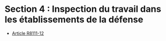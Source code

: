 # Section 4 : Inspection du travail dans les établissements de la défense

* [Article R8111-12](./LEGIARTI000018520876.md)
